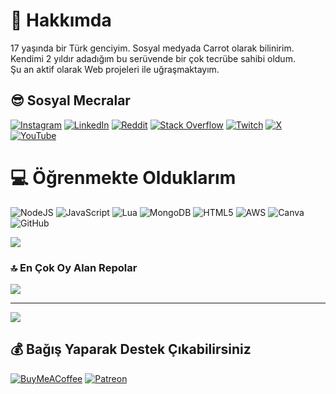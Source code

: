 # 🥕 Hakkımda
17 yaşında bir Türk genciyim. Sosyal medyada Carrot olarak bilinirim.<br>Kendimi 2 yıldır adadığım bu serüvende bir çok tecrübe sahibi oldum. <br>Şu an aktif olarak Web projeleri ile uğraşmaktayım. 


## 😎 Sosyal Mecralar
[![Instagram](https://img.shields.io/badge/Instagram-%23E4405F.svg?logo=Instagram&logoColor=white)](https://instagram.com/carrotistekanka) [![LinkedIn](https://img.shields.io/badge/LinkedIn-%230077B5.svg?logo=linkedin&logoColor=white)](https://linkedin.com/in/carrotistekanka) [![Reddit](https://img.shields.io/badge/Reddit-%23FF4500.svg?logo=Reddit&logoColor=white)](https://reddit.com/user/carrotistekanka) [![Stack Overflow](https://img.shields.io/badge/-Stackoverflow-FE7A16?logo=stack-overflow&logoColor=white)](https://stackoverflow.com/users/26866993) [![Twitch](https://img.shields.io/badge/Twitch-%239146FF.svg?logo=Twitch&logoColor=white)](https://twitch.tv/carrotistekanka) [![X](https://img.shields.io/badge/X-black.svg?logo=X&logoColor=white)](https://x.com/CarrotDevelop) [![YouTube](https://img.shields.io/badge/YouTube-%23FF0000.svg?logo=YouTube&logoColor=white)](https://youtube.com/@UCO81iVGGvEeH4JwHpFgXZCw) 

# 💻 Öğrenmekte Olduklarım
![NodeJS](https://img.shields.io/badge/node.js-6DA55F?style=for-the-badge&logo=node.js&logoColor=white) ![JavaScript](https://img.shields.io/badge/javascript-%23323330.svg?style=for-the-badge&logo=javascript&logoColor=%23F7DF1E) ![Lua](https://img.shields.io/badge/lua-%232C2D72.svg?style=for-the-badge&logo=lua&logoColor=white) ![MongoDB](https://img.shields.io/badge/MongoDB-%234ea94b.svg?style=for-the-badge&logo=mongodb&logoColor=white) ![HTML5](https://img.shields.io/badge/html5-%23E34F26.svg?style=for-the-badge&logo=html5&logoColor=white) ![AWS](https://img.shields.io/badge/AWS-%23FF9900.svg?style=for-the-badge&logo=amazon-aws&logoColor=white) ![Canva](https://img.shields.io/badge/Canva-%2300C4CC.svg?style=for-the-badge&logo=Canva&logoColor=white) ![GitHub](https://img.shields.io/badge/github-%23121011.svg?style=for-the-badge&logo=github&logoColor=white)

![](https://quotes-github-readme.vercel.app/api?type=horizontal&theme=radical)

### 🔝 En Çok Oy Alan Repolar
![](https://github-contributor-stats.vercel.app/api?username=CarrotEM&limit=5&theme=dark&combine_all_yearly_contributions=true)

---
[![](https://visitcount.itsvg.in/api?id=CarrotEM&icon=7&color=0)](https://visitcount.itsvg.in)

  ## 💰 Bağış Yaparak Destek Çıkabilirsiniz
  [![BuyMeACoffee](https://img.shields.io/badge/Buy%20Me%20a%20Coffee-ffdd00?style=for-the-badge&logo=buy-me-a-coffee&logoColor=black)](https://buymeacoffee.com/scurott) [![Patreon](https://img.shields.io/badge/Patreon-F96854?style=for-the-badge&logo=patreon&logoColor=white)](https://patreon.com/ScurottBOT) 
